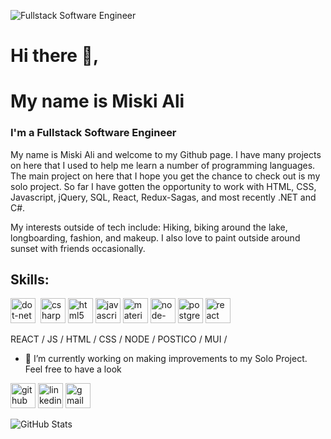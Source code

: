 
![Fullstack Software Engineer](https://media-exp1.licdn.com/dms/image/C5616AQHuU-0F586Bfw/profile-displaybackgroundimage-shrink_200_800/0/1656429568245?e=1666224000&v=beta&t=tZPWoltRdToLKCfA726KQS4Y4jiQePdLorDijR8A4qM)
# Hi there 👋, 
# My name is Miski Ali
### I'm a Fullstack Software Engineer

My name is Miski Ali and welcome to my Github page. I have many projects on here that I used to help me learn a number of programming languages. The main project on here that I hope you get the chance to check out is my solo project. So far I have gotten the opportunity to work with HTML, CSS, Javascript, jQuery, SQL, React, Redux-Sagas, and most recently .NET and C#.

My interests outside of tech include:
Hiking, biking around the lake, longboarding, fashion, and makeup. I also love to paint outside around sunset with friends occasionally.

## Skills:
[<img src='https://cdn.jsdelivr.net/npm/simple-icons@3.0.1/icons/dot-net.svg' alt='dot-net' height='40'>](.net) &nbsp;[<img src='https://cdn.jsdelivr.net/npm/simple-icons@3.0.1/icons/csharp.svg' alt='csharp' height='40'>](c#) [<img src='https://cdn.jsdelivr.net/npm/simple-icons@3.0.1/icons/html5.svg' alt='html5' height='40'>](html) [<img src='https://cdn.jsdelivr.net/npm/simple-icons@3.0.1/icons/javascript.svg' alt='javascript' height='40'>](js)   [<img src='https://cdn.jsdelivr.net/npm/simple-icons@3.0.1/icons/material-ui.svg' alt='material-ui' height='40'>](mui) [<img src='https://cdn.jsdelivr.net/npm/simple-icons@3.0.1/icons/node-dot-js.svg' alt='node-dot-js' height='40'>](node.js)  [<img src='https://cdn.jsdelivr.net/npm/simple-icons@3.0.1/icons/postgresql.svg' alt='postgresql' height='40'>](postgres)  [<img src='https://cdn.jsdelivr.net/npm/simple-icons@3.0.1/icons/react.svg' alt='react' height='40'>](react)  

REACT / JS / HTML / CSS / NODE / POSTICO / MUI / 

- 🔭 I’m currently working on making improvements to my Solo Project. Feel free to have a look 


[<img src='https://cdn.jsdelivr.net/npm/simple-icons@3.0.1/icons/github.svg' alt='github' height='40'>](https://github.com/MiskiAli)  [<img src='https://cdn.jsdelivr.net/npm/simple-icons@3.0.1/icons/linkedin.svg' alt='linkedin' height='40'>](https://www.linkedin.com/in/miski-ali-761a891a7/)  [<img src='https://cdn.jsdelivr.net/npm/simple-icons@3.0.1/icons/gmail.svg' alt='gmail' height='40'>](miskiali222@gmail.com)  



![GitHub Stats](https://github-readme-stats.vercel.app/api?username=MiskiAli&theme=tokyonight)
